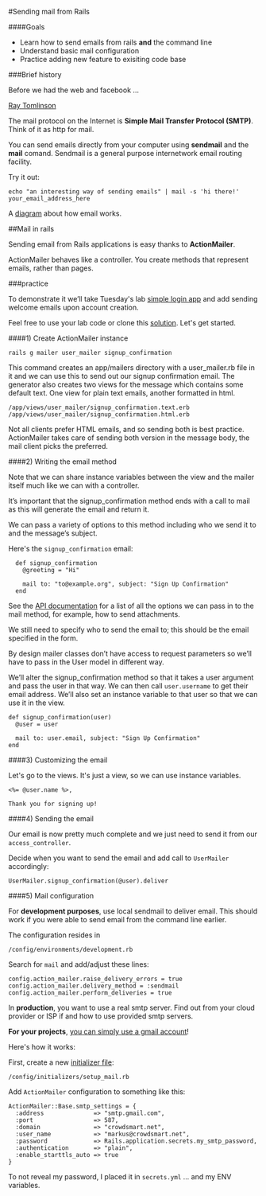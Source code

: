 
#Sending mail from Rails


####Goals

- Learn how to send emails from rails **and** the command line
- Understand basic mail configuration
- Practice adding new feature to exisiting code base

###Brief history

Before we had the web and facebook ...

[Ray Tomlinson](http://en.wikipedia.org/wiki/Ray_Tomlinson)

The mail protocol on the Internet is **Simple Mail Transfer Protocol (SMTP)**. Think of it as http for mail.

You can send emails directly from your computer using **sendmail** and the **mail** comand. Sendmail is a general purpose internetwork email routing facility.

Try it out:

	echo "an interesting way of sending emails" | mail -s 'hi there!' your_email_address_here

A [diagram](http://www.ponderweasel.com/wp-content/uploads/2014/03/how-email-works-diagram.png) about how email works.


##Mail in rails

Sending email from Rails applications is easy thanks to **ActionMailer**. 

ActionMailer behaves like a controller. You create methods that represent emails, rather than pages. 

###practice

To demonstrate it we’ll take Tuesday's lab [simple login app](https://github.com/wdi-sf-fall/m2m-auth-class-examples/blob/master/2%20-%20simplelogin.md) and add sending welcome emails upon account creation.

Feel free to use your lab code or clone this [solution](https://github.com/wdi-sf-fall/simple_login). Let's get started.

####1) Create ActionMailer instance

	rails g mailer user_mailer signup_confirmation
	
This command creates an app/mailers directory with a user_mailer.rb file in it and we can use this to send out our signup confirmation email. The generator also creates two views for the message which contains some default text. One view for plain text emails, another formatted in html.

	/app/views/user_mailer/signup_confirmation.text.erb
	/app/views/user_mailer/signup_confirmation.html.erb

Not all clients prefer HTML emails, and so sending both is best practice. ActionMailer takes care of sending both version in the message body, the mail client picks the preferred.
	
####2) Writing the email method
	
Note that we can share instance variables between the view and the mailer itself much like we can with a controller.
		
It’s important that the signup_confirmation method ends with a call to mail as this will generate the email and return it. 

We can pass a variety of options to this method including who we send it to and the message’s subject. 

Here's the `signup_confirmation` email:

```
  def signup_confirmation
    @greeting = "Hi"

    mail to: "to@example.org", subject: "Sign Up Confirmation"
  end
```  
  
See the [API documentation](http://api.rubyonrails.org/classes/ActionMailer/Base.html) for a list of all the options we can pass in to the mail method, for example, how to send attachments.

We still need to specify who to send the email to; this should be the email specified in the form. 

By design mailer classes don’t have access to request parameters so we’ll have to pass in the User model in different way. 

We’ll alter the signup_confirmation method so that it takes a user argument and pass the user in that way. We can then call `user.username` to get their email address. We’ll also set an instance variable to that user so that we can use it in the view.

```
def signup_confirmation(user)
  @user = user

  mail to: user.email, subject: "Sign Up Confirmation"
end
```

####3) Customizing the email

Let's go to the views. It's just a view, so we can use instance variables.

```
<%= @user.name %>,

Thank you for signing up!
```

####4) Sending the email

Our email is now pretty much complete and we just need to send it from our `access_controller`.

Decide when you want to send the email and add call to `UserMailer` accordingly:


    UserMailer.signup_confirmation(@user).deliver

####5) Mail configuration

For **development purposes**, use local sendmail to deliver email. This should work if you were able to send email from the command line earlier. 

The configuration resides in 

	/config/environments/development.rb
	
Search for `mail` and add/adjust these lines:

	config.action_mailer.raise_delivery_errors = true 
	config.action_mailer.delivery_method = :sendmail
	config.action_mailer.perform_deliveries = true

In **production**, you want to use a real smtp server. Find out from your cloud provider or ISP if and how to use provided smtp servers. 

**For your projects**, [you can simply use a gmail account](http://kb.siteground.com/google_free_smtp_server/)!

Here's how it works:

First, create a new [initializer file](http://guides.rubyonrails.org/configuring.html#using-initializer-files):

	/config/initializers/setup_mail.rb
	
Add `ActionMailer` configuration to something like this:

	
```
ActionMailer::Base.smtp_settings = {
  :address              => "smtp.gmail.com",
  :port                 => 587,
  :domain               => "crowdsmart.net",
  :user_name            => "markus@crowdsmart.net",
  :password             => Rails.application.secrets.my_smtp_password,
  :authentication       => "plain",
  :enable_starttls_auto => true
}
```

To not reveal my password, I placed it in `secrets.yml` ... and my ENV variables.

	

  
  
  
